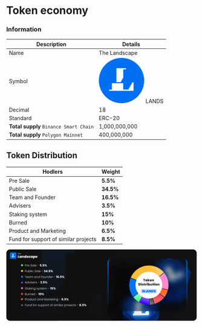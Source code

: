 # Token economy

### **Information** <a href="#token-information" id="token-information"></a>

| Description                            | Details                                                                |
| -------------------------------------- | ---------------------------------------------------------------------- |
| Name                                   | The Landscape                                                          |
| Symbol                                 | <img src="../.gitbook/assets/lands.png" alt="" data-size="line"> LANDS |
| Decimal                                | 18                                                                     |
| Standard                               | ERC-20                                                                 |
| **Total supply** `Binance Smart Chain` | 1,000,000,000                                                          |
| **Total supply**  `Polygon Mainnet`    | 400,000,000                                                            |

## Token Distribution

| Hodlers                              | Weight    |
| ------------------------------------ | --------- |
| Pre Sale                             | **5.5%**  |
| Public Sale                          | **34.5%** |
| Team and Founder                     | **16.5%** |
| Advisers                             | **3.5%**  |
| Staking system                       | **15%**   |
| Burned                               | **10%**   |
| Product and Marketing                | **6.5%**  |
| Fund for support of similar projects | **8.5%**  |

![](../.gitbook/assets/lands-token-distribution.png)
